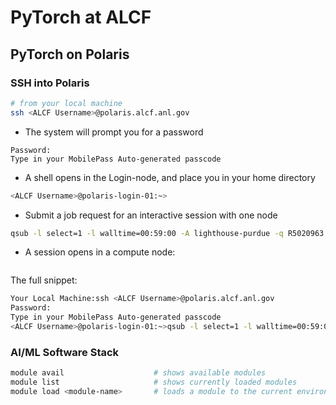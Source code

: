 # PyTorch at ALCF

## PyTorch on Polaris

### SSH into Polaris
```bash
# from your local machine
ssh <ALCF Username>@polaris.alcf.anl.gov
```
- The system will prompt you for a password
```
Password:
Type in your MobilePass Auto-generated passcode
```
- A shell opens in the Login-node, and place you in your home directory
```bash
<ALCF Username>@polaris-login-01:~>
```
- Submit a job request for an interactive session with one node
```bash
qsub -l select=1 -l walltime=00:59:00 -A lighthouse-purdue -q R5020963 -l filesystems=home:eagle -I
```
- A session opens in a compute node:
```bash 
```

The full snippet:
```bash 
Your Local Machine:ssh <ALCF Username>@polaris.alcf.anl.gov
Password:
Type in your MobilePass Auto-generated passcode
<ALCF Username>@polaris-login-01:~>qsub -l select=1 -l walltime=00:59:00 -A lighthouse-purdue -q R5020963 -l filesystems=home:eagle -I
```

### AI/ML Software Stack

```bash
module avail                    # shows available modules
module list                     # shows currently loaded modules
module load <module-name>       # loads a module to the current environment
```
